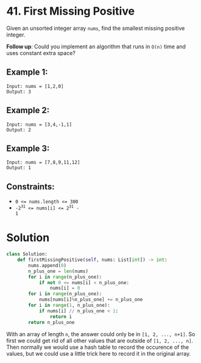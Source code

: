 # 41. First Missing Positive

Given an unsorted integer array `nums`, find the smallest missing positive integer.

**Follow up**: Could you implement an algorithm that runs in `O(n)` time and uses constant extra space?

## Example 1:
```
Input: nums = [1,2,0]
Output: 3
```

## Example 2:
```
Input: nums = [3,4,-1,1]
Output: 2
```

## Example 3:
```
Input: nums = [7,8,9,11,12]
Output: 1
```

## Constraints:
- `0 <= nums.length <= 300`
- <code>-2<sup>31</sup> <= nums[i] <= 2<sup>31</sup> - 1</code>

# Solution
```python
class Solution:
    def firstMissingPositive(self, nums: List[int]) -> int:
        nums.append(0)
        n_plus_one = len(nums)
        for i in range(n_plus_one):
            if not 0 <= nums[i] < n_plus_one:
                nums[i] = 0
        for i in range(n_plus_one):
            nums[nums[i]%n_plus_one] += n_plus_one
        for i in range(1, n_plus_one):
            if nums[i] // n_plus_one < 1:
                return i
        return n_plus_one
```
With an array of length `n`, the answer could only be in `[1, 2, ..., n+1]`. So first we could get rid of all other values that are outside of `[1, 2, ..., n]`. Then normally we would use a hash table to record the occurence of the values, but we could use a little trick here to record it in the original array. 

